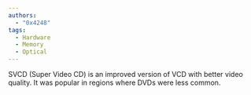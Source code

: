 ```yaml
---
authors: 
  - "0x4248"
tags:
  - Hardware
  - Memory
  - Optical
---
```

SVCD (Super Video CD) is an improved version of VCD with better video quality. It was popular in regions where DVDs were less common.